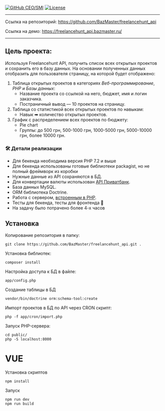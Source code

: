 [![GitHub CEO/SMI](https://img.shields.io/badge/developer-BazMaster-blue.svg)](https://github.com/BazMaster)
[![License](https://img.shields.io/badge/License-MIT-blue.svg)](LICENSE)

---

Ссылка на репозиторий: https://github.com/BazMaster/freelancehunt_api

Ссылка на демо: https://freelancehunt_api.bazmaster.ru/

-----


## Цель проекта:

Используя Freelancehunt API, получить список всех открытых проектов и сохранить его в базу данных.
На основании полученных данных отобразить для пользователя страницу, на которой будет отображено:

1. Таблица открытых проектов в категориях *Веб-программирование*, *PHP* и *Базы данных*:
   - Название проекта со ссылкой на него, бюджет, имя и логин заказчика.
   - Постраничный вывод — 10 проектов на страницу.
2. Таблица со статистикой всех открытых проектов по навыкам:
   - Навык ➡ количество открытых проектов.
3. График с распределением всех проектов по бюджету:
   - Pie chart
   - Группы: до 500 грн, 500-1000 грн, 1000-5000 грн, 5000-10000 грн, более 10000 грн.

### 🛠 Детали реализации

* Для бекенда необходима версия PHP 7.2 и выше
* Для бекенда использованы готовые библиотеки packagist, но не полный фреймворк из коробки
* Нужные данные из API сохраняются в БД.
* Для конвертации валюты использован [API Приватбанк](https://api.privatbank.ua/#p24/exchange).
* База данных MySQL.
* ORM библиотека Doctrine.
* Работа с сервером, [встроенным в PHP](https://www.php.net/manual/en/features.commandline.webserver.php).
* Тесты для бекенда, тесты для фронтенда 🏅
* На задачу было потрачено более 4-х часов

## Установка

Копирование репозитория в папку:
```
git clone https://github.com/BazMaster/freelancehunt_api.git .
```

Установка библиотек:
```
composer install
```

Настройка доступа к БД в файле:
```
app/config.php
```

Создание таблицы в БД
```
vendor/bin/doctrine orm:schema-tool:create
```

Импорт проектов в БД по API через CRON скрипт:
```
php -f app/cron/import.php
```

Запуск PHP-сервера:
```
cd public/
php -S localhost:8000
```



# VUE

Установка скриптов
```
npm install
```

Запуск
```
npm run dev
npm run build
```

